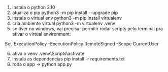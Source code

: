1. instala o python 3.10
2. atualiza o pip  python3 -m pip install --upgrade pip
3. instala o virtual env python3 -m pip install virtualenv
4. cria ambiente virtual python3 -m virtualenv .venv
5. se tiver no windows, vai precisar permitir rodar scripts pelo terminal pra ativar o virtual environment:

Set-ExecutionPolicy -ExecutionPolicy RemoteSigned -Scope CurrentUser

6. ativa o venv .venv\Scripts\activate
7. instala as dependencias pip install -r requirements.txt
8. roda o app -> python app.py
